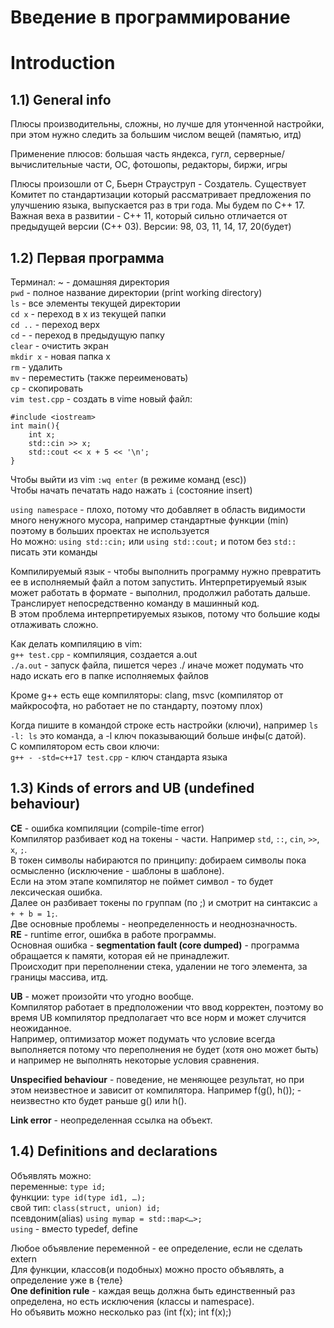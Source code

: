# Введение в программирование

# Introduction
## 1.1) General info
	
Плюсы производительны, сложны, но лучше для утонченной настройки, при этом нужно следить за большим числом вещей (памятью, итд)

Применение плюсов: большая часть яндекса, гугл, серверные/вычислительные части, ОС, фотошопы, редакторы, биржи, игры

Плюсы произошли от С, Бьерн Страуструп - Создатель. 
Существует Комитет по стандартизации который рассматривает предложения по улучшению языка, выпускается раз в три года. 
Мы будем по С++ 17. Важная веха в развитии - С++ 11, который сильно отличается от предыдущей версии (С++ 03). 
Версии: 98, 03, 11, 14, 17, 20(будет)
	
## 1.2) Первая программа

Терминал: ~ - домашняя директория  
`pwd` - полное название директории (print working directory)  
`ls` - все элементы текущей директории  
`cd x` - переход в x из текущей папки  
`cd ..` - переход верх  
`сd` -  - переход в предыдущую папку  
`clear` - очистить экран  
`mkdir х` - новая папка х  
`rm` - удалить  
`mv` - переместить (также переименовать)  
`cp` - скопировать  
`vim test.cpp` - создать в vime новый файл:  

```
#include <iostream>
int main(){
	int x;
	std::cin >> x;
	std::cout << x + 5 << '\n';
}
```

Чтобы выйти из vim `:wq enter` (в режиме команд (esc))  
Чтобы начать печатать надо нажать `i` (состояние insert)  

`using namespace` - плохо, потому что добавляет в область видимости много ненужного мусора, например стандартные функции (min) поэтому в больших проектах не используется  
Но можно: `using std::cin;` или `using std::cout;` и потом без `std::` писать эти команды  

Компилируемый язык - чтобы выполнить программу нужно превратить ее в исполняемый файл а потом запустить.
Интерпретируемый язык может работать в формате - выполнил, продолжил работать дальше. Транслирует непосредственно команду в машинный код.  
В этом проблема интерпретируемых языков, потому что большие коды отлаживать сложно.  

Как делать компиляцию в vim:  
`g++ test.cpp` - компиляция, создается a.out  
`./a.out` - запуск файла, пишется через ./ иначе может подумать что надо искать его в папке исполняемых файлов  

Кроме g++ есть еще компиляторы: clang, msvc (компилятор от майкрософта, но работает не по стандарту, поэтому плох)  

Когда пишите в командой строке есть настройки (ключи), например `ls -l: ls` это команда, а -l ключ показывающий больше инфы(с датой).  
С компилятором есть свои ключи:  
`g++ - -std=c++17 test.cpp` - ключ стандарта языка

## 1.3) Kinds of errors and UB (undefined behaviour)

**CE** - ошибка компиляции (compile-time error)  
Компилятор разбивает код на токены - части. Например `std`, `::`, `cin`, `>>`, `x`, `;`.   
В токен символы набираются по принципу: добираем символы пока осмысленно (исключение - шаблоны в шаблоне).   
Если на этом этапе компилятор не поймет символ - то будет лексическая ошибка.   
Далее он разбивает токены по группам (по ;) и смотрит на синтаксис `a + + b = 1;`.   
Две основные проблемы - неопределенность и неоднозначность.  
**RE** - runtime error, ошибка в работе программы.  
Основная ошибка - **segmentation fault (core dumped)** - программа обращается к памяти, которая ей не принадлежит.  
Происходит при переполнении стека, удалении не того элемента, за границы массива, итд.   

**UB** - может произойти что угодно вообще.  
Компилятор работает в предположении что ввод корректен, поэтому во время UB компилятор предполагает что все норм и может случится неожиданное.  
Например, оптимизатор может подумать что условие всегда выполняется потому что переполнения не будет (хотя оно может быть) и например не выполнять некоторые условия сравнения.  

**Unspecified behaviour** - поведение, не меняющее результат, но при этом неизвестное и зависит от компилятора. Например f(g(), h()); - неизвестно кто будет раньше g() или h().  

**Link error** - неопределенная ссылка на объект.

## 1.4) Definitions and declarations

Объявлять можно:  
переменные: `type id;`  
функции: `type id(type id1, …);`   
свой тип: `class(struct, union) id;`  
псевдоним(alias) `using mymap = std::map<…>;`  
`using` - вместо typedef, define  

Любое объявление переменной - ее определение, если не сделать extern  
Для функции, классов(и подобных) можно просто объявлять, а определение уже в {теле}  
**One definition rule** - каждая вещь должна быть единственный раз определена, но есть исключения (классы и namespace).  
Но объявить можно несколько раз (int f(x); int f(x);)  
